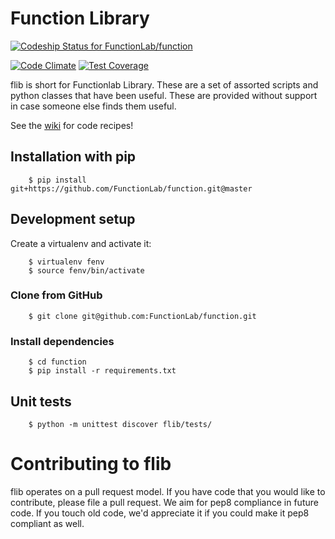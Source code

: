 # Function Library

[ ![Codeship Status for FunctionLab/function](https://app.codeship.com/projects/793cc3c0-47e5-0135-b732-66f05eb232be/status?branch=master)](https://app.codeship.com/projects/231720)

[![Code Climate](https://codeclimate.com/github/FunctionLab/function/badges/gpa.svg)](https://codeclimate.com/github/FunctionLab/function) [![Test Coverage](https://codeclimate.com/github/FunctionLab/function/badges/coverage.svg)](https://codeclimate.com/github/FunctionLab/function/coverage)

flib is short for Functionlab Library. These are a set of assorted scripts and python classes that have been useful. These are provided without support in case someone else finds them useful.

See the [wiki](https://github.com/FunctionLab/function/wiki) for code recipes!

## Installation with pip

        $ pip install git+https://github.com/FunctionLab/function.git@master

## Development setup

Create a virtualenv and activate it:

        $ virtualenv fenv
        $ source fenv/bin/activate

### Clone from GitHub

        $ git clone git@github.com:FunctionLab/function.git

### Install dependencies

        $ cd function
        $ pip install -r requirements.txt


## Unit tests

        $ python -m unittest discover flib/tests/

# Contributing to flib

flib operates on a pull request model. If you have code that you would like to contribute, please file a pull request. We aim for pep8 compliance in future code. If you touch old code, we'd appreciate it if you could make it pep8 compliant as well.

